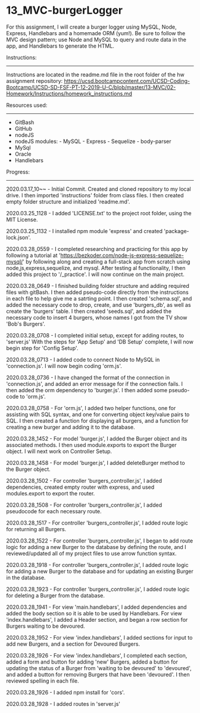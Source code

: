 # 13_MVC-burgerLogger

For this assignment, I will create a burger logger using MySQL, Node, Express, Handlebars and a homemade ORM (yum!). Be sure to follow the MVC design pattern; use Node and MySQL to query and route data in the app, and Handlebars to generate the HTML.

Instructions:

------------
Instructions are located in the readme.md file in the root folder of the hw assignment repository: <https://ucsd.bootcampcontent.com/UCSD-Coding-Bootcamp/UCSD-SD-FSF-PT-12-2019-U-C/blob/master/13-MVC/02-Homework/Instructions/homework_instructions.md>

Resources used:

------------

- GitBash
- GitHub
- nodeJS
- nodeJS modules:
       - MySQL
       - Express
       - Sequelize
       - body-parser
- MySql
- Oracle
- Handlebars

Progress:

------------
2020.03.17_10~~ - Initial Commit.  Created and cloned repository to my local drive.  I then imported 'instructions' folder from class files.  I then created empty folder structure and initialized 'readme.md'.

2020.03.25_1128 - I added 'LICENSE.txt' to the project root folder, using the MIT License.

2020.03.25_1132 - I installed npm module 'express' and created 'package-lock.json'.

2020.03.28_0559 - I completed researching and practicing for this app by following a tutorial at 'https://bezkoder.com/node-js-express-sequelize-mysql/' by following along and creating a full-stack app from scratch using node,js,express,sequelize, and mysql.  After testing al functionality, I then added this project to '/_practice'.  I will now continue on the main project.

2020.03.28_0649 - I finished building folder structure and adding required files with gitBash.  I then added pseudo-code directly from the instructions in each file to help give me a satrting point.  I then created 'schema.sql', and added the necessary code to drop, create, and use 'burgers_db', as well as create the 'burgers' table.  I then created 'seeds.sql', and added the necessary code to insert 4 burgers, whose names I got from the TV show 'Bob's Burgers'.

2020.03.28_0708 - I completed initial setup, except for adding routes, to 'server.js' With the steps for 'App Setup' and 'DB Setup' complete, I will now begin step for 'Config Setup'.

2020.03.28_0713 - I added code to connect Node to MySQL in 'connection.js'.  I will now begin coding 'orm.js'.

2020.03.28_0736 - I have changed the format of the connection in 'connection.js', and added an error message for if the connection fails.  I then added the orm dependency to 'burger.js'.  I then added some pseudo-code to 'orm.js'.

2020.03.28_0758 - For 'orm.js', I added two helper functions, one for assisting with SQL syntax, and one for converting object key/value pairs to SQL.  I then created a function for displaying all burgers, and a function for creating a new burger and adding it to the database.

2020.03.28_1452 - For model 'burger.js', I added the Burger object and its associated methods.  I then used module.exports to export the Burger object.  I will next work on Controller Setup.

2020.03.28_1458 - For model 'burger.js', I added deleteBurger method to the Burger object.

2020.03.28_1502 - For controller 'burgers_controller.js', I added dependencies, created empty router with express, and used modules.export to export the router.

2020.03.28_1508 - For controller 'burgers_controller.js', I added pseudocode for each necessary route.

2020.03.28_1517 - For controller 'burgers_controller.js', I added route logic for returning all Burgers.

2020.03.28_1522 - For controller 'burgers_controller.js', I began to add route logic for adding a new Burger to the database by defining the route, and I reviewed/updated all of my project files to use arrow function syntax.

2020.03.28_1918 - For controller 'burgers_controller.js', I added route logic for adding a new Burger to the database and for updating an existing Burger in the database.

2020.03.28_1923 - For controller 'burgers_controller.js', I added route logic for deleting a Burger from the database.

2020.03.28_1941 - For view 'main.handlebars', I added dependencies and added the body section so it is able to be used by Handlebars.  For view 'index.handlebars', I added a Header section, and began a row section for Burgers waiting to be devoured.

2020.03.28_1952 - For view 'index.handlebars', I added sections for input to add new Burgers, and a section for Devoured Burgers.

2020.03.28_1926 - For view 'index.handlebars', I completed each section, added a form and button for adding 'new' Burgers, added a button for updating the status of a Burger from 'waiting to be devoured' to 'devoured', and added a button for removing Burgers that have been 'devoured'.  I then reviewed spelling in each file.

2020.03.28_1926 -  I added npm install for 'cors'.

2020.03.28_1928 -  I added routes in 'server.js'
